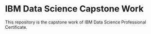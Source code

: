 # IBM Data Science Capstone Work
This repository is the capstone work of IBM Data Science Professional Certificate.

